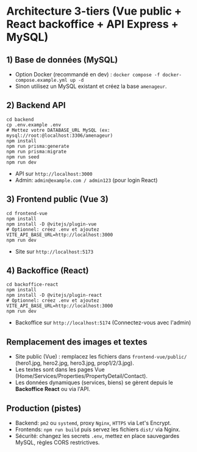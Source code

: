 # Architecture 3-tiers (Vue public + React backoffice + API Express + MySQL)

## 1) Base de données (MySQL)
- Option Docker (recommandé en dev) : `docker compose -f docker-compose.example.yml up -d`
- Sinon utilisez un MySQL existant et créez la base `amenageur`.

## 2) Backend API
```
cd backend
cp .env.example .env
# Mettez votre DATABASE_URL MySQL (ex: mysql://root:@localhost:3306/amenageur)
npm install
npm run prisma:generate
npm run prisma:migrate
npm run seed
npm run dev
```
- API sur `http://localhost:3000`
- Admin: `admin@example.com / admin123` (pour login React)

## 3) Frontend public (Vue 3)
```
cd frontend-vue
npm install
npm install -D @vitejs/plugin-vue
# Optionnel: créez .env et ajoutez VITE_API_BASE_URL=http://localhost:3000
npm run dev
```
- Site sur `http://localhost:5173`

## 4) Backoffice (React)
```
cd backoffice-react
npm install
npm install -D @vitejs/plugin-react
# Optionnel: créez .env et ajoutez VITE_API_BASE_URL=http://localhost:3000
npm run dev
```
- Backoffice sur `http://localhost:5174` (Connectez-vous avec l'admin)

## Remplacement des images et textes
- Site public (Vue) : remplacez les fichiers dans `frontend-vue/public/` (hero1.jpg, hero2.jpg, hero3.jpg, prop1/2/3.jpg).
- Les textes sont dans les pages Vue (Home/Services/Properties/PropertyDetail/Contact).
- Les données dynamiques (services, biens) se gèrent depuis le **Backoffice React** ou via l'API.

## Production (pistes)
- Backend: `pm2` ou `systemd`, proxy `Nginx`, `HTTPS` via Let's Encrypt.
- Frontends: `npm run build` puis servez les fichiers `dist/` via Nginx.
- Sécurité: changez les secrets `.env`, mettez en place sauvegardes MySQL, règles CORS restrictives.
